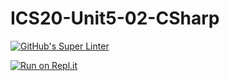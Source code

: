 # ICS20-Unit5-02-CSharp

[![GitHub's Super Linter](https://github.com/marshall-demars/ICS2O-Unit5-02-CSharp/workflows/GitHub's%20Super%20Linter/badge.svg)](https://github.com/marshall-demars/ICS2O-Unit5-02-CSharp/actions)

[![Run on Repl.it](https://repl.it/badge/github/marshall-demars/ICS2O-Unit5-02-CSharp)](https://repl.it/github/marshall-demars/ICS2O-Unit5-02-CSharp)
